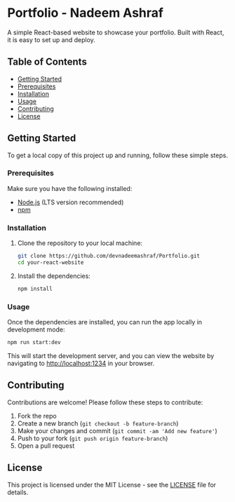 # Portfolio - Nadeem Ashraf

A simple React-based website to showcase your portfolio. Built with React, it is easy to set up and deploy.

## Table of Contents

- [Getting Started](#getting-started)
- [Prerequisites](#prerequisites)
- [Installation](#installation)
- [Usage](#usage)
- [Contributing](#contributing)
- [License](#license)

## Getting Started

To get a local copy of this project up and running, follow these simple steps.

### Prerequisites

Make sure you have the following installed:

- [Node.js](https://nodejs.org/) (LTS version recommended)
- [npm](https://www.npmjs.com/)

### Installation

1. Clone the repository to your local machine:

   ```bash
   git clone https://github.com/devnadeemashraf/Portfolio.git
   cd your-react-website
   ```

2. Install the dependencies:
   ```bash
   npm install
   ```

### Usage

Once the dependencies are installed, you can run the app locally in development mode:

```bash
npm run start:dev
```

This will start the development server, and you can view the website by navigating to [http://localhost:1234](http://localhost:1234) in your browser.

## Contributing

Contributions are welcome! Please follow these steps to contribute:

1. Fork the repo
2. Create a new branch (`git checkout -b feature-branch`)
3. Make your changes and commit (`git commit -am 'Add new feature'`)
4. Push to your fork (`git push origin feature-branch`)
5. Open a pull request

## License

This project is licensed under the MIT License - see the [LICENSE](LICENSE) file for details.
